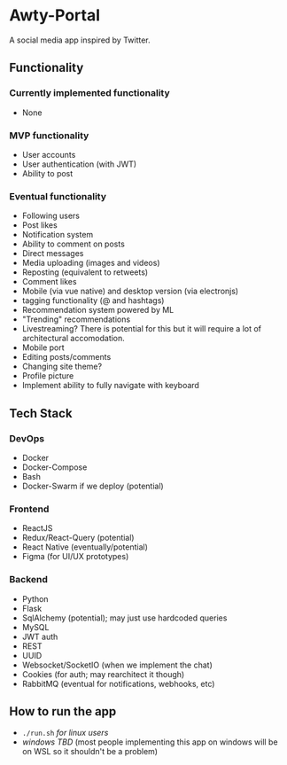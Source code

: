 # Awty-Portal

A social media app inspired by Twitter.

## Functionality

### Currently implemented functionality

- None

### MVP functionality

- User accounts
- User authentication (with JWT)
- Ability to post

### Eventual functionality

- Following users
- Post likes
- Notification system
- Ability to comment on posts
- Direct messages
- Media uploading (images and videos)
- Reposting (equivalent to retweets)
- Comment likes
- Mobile (via vue native) and desktop version (via electronjs)
- tagging functionality (@ and hashtags)
- Recommendation system powered by ML
- "Trending" recommendations
- Livestreaming? There is potential for this but it will require a lot of architectural accomodation.
- Mobile port
- Editing posts/comments
- Changing site theme?
- Profile picture
- Implement ability to fully navigate with keyboard

## Tech Stack

### DevOps

- Docker
- Docker-Compose
- Bash
- Docker-Swarm if we deploy (potential)

### Frontend

- ReactJS 
- Redux/React-Query (potential)
- React Native (eventually/potential)
- Figma (for UI/UX prototypes)

### Backend

- Python
- Flask
- SqlAlchemy (potential); may just use hardcoded queries
- MySQL
- JWT auth
- REST
- UUID
- Websocket/SocketIO (when we implement the chat)
- Cookies (for auth; may rearchitect it though)
- RabbitMQ (eventual for notifications, webhooks, etc)

## How to run the app

- `./run.sh` *for linux users*
- *windows TBD* (most people implementing this app on windows will be on WSL so it shouldn't be a problem)
